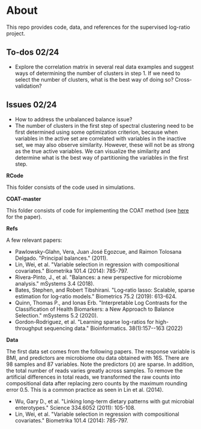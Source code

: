 # About

This repo provides code, data, and references for the supervised log-ratio project. 

## To-dos 02/24

- Explore the correlation matrix in several real data examples and suggest ways of determining the number of clusters in step 1. If we need to select the number of clusters, what is the best way of doing so? Cross-validation?

## Issues 02/24

- How to address the unbalanced balance issue? 
- The number of clusters in the first step of spectral clustering need to be first determined using some optimization criterion, because when variables in the active set are correlated with variables in the inactive set, we may also observe similarity. However, these will not be as strong as the true active variables. We can visualize the similarity and determine what is the best way of partitioning the variables in the first step. 

**RCode**

This folder consists of the code used in simulations.


**COAT-master**

This folder consists of code for implementing the COAT method (see [here](https://doi.org/10.1080/01621459.2018.1442340) for the paper).

**Refs**

A few relevant papers:

  - Pawlowsky-Glahn, Vera, Juan José Egozcue, and Raimon Tolosana Delgado. "Principal balances." (2011).
  - Lin, Wei, et al. "Variable selection in regression with compositional covariates." Biometrika 101.4 (2014): 785-797.
  - Rivera-Pinto, J., et al. "Balances: a new perspective for microbiome analysis." mSystems 3.4 (2018).
  - Bates, Stephen, and Robert Tibshirani. "Log‐ratio lasso: Scalable, sparse estimation for log‐ratio models." Biometrics 75.2 (2019): 613-624.
  - Quinn, Thomas P., and Ionas Erb. "Interpretable Log Contrasts for the Classification of Health Biomarkers: a New Approach to Balance Selection." mSystems 5.2 (2020).
  - Gordon-Rodriguez, et al. "Learning sparse log-ratios for high-throughput sequencing data." Bioinformatics. 38(1):157--163 (2022) 

**Data**

The first data set comes from the following papers. The response variable is BMI, and predictors are microbiome otu data obtained with 16S. There are 98 samples and 87 variables. Note the predictors (`X`) are sparse. In addition, the total number of reads varies greatly across samples. To remove the artificial differences in total reads, we transformed the raw counts into compositional data after replacing zero counts by the maximum rounding error 0.5. This is a common practice as seen in Lin et al. (2014).  

  - Wu, Gary D., et al. "Linking long-term dietary patterns with gut microbial enterotypes." Science 334.6052 (2011): 105-108.
  - Lin, Wei, et al. "Variable selection in regression with compositional covariates." Biometrika 101.4 (2014): 785-797.